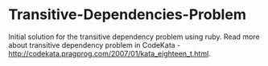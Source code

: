 Transitive-Dependencies-Problem
===============================

Initial solution for the transitive dependency problem using ruby. Read more about transitive dependency problem in CodeKata - http://codekata.pragprog.com/2007/01/kata_eighteen_t.html. 
